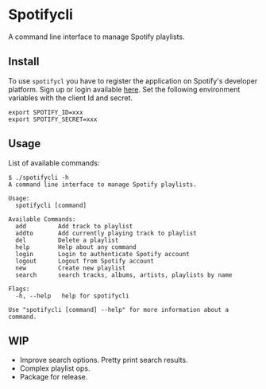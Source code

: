 # Spotifycli

A command line interface to manage Spotify playlists.

## Install

To use `spotifycl` you have to register the application on Spotify's developer platform. Sign up or login available [here](!https://beta.developer.spotify.com/dashboard/login). Set the following environment variables with the client Id and secret. 

```
export SPOTIFY_ID=xxx
export SPOTIFY_SECRET=xxx
```

## Usage

List of available commands:
```
$ ./spotifycli -h
A command line interface to manage Spotify playlists.

Usage:
  spotifycli [command]

Available Commands:
  add         Add track to playlist
  addto       Add currently playing track to playlist
  del         Delete a playlist
  help        Help about any command
  login       Login to authenticate Spotify account
  logout      Logout from Spotify account
  new         Create new playlist
  search      search tracks, albums, artists, playlists by name

Flags:
  -h, --help   help for spotifycli

Use "spotifycli [command] --help" for more information about a command.
```

## WIP
* Improve search options. Pretty print search results.
* Complex playlist ops.
* Package for release.